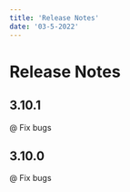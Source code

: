 ```yaml
---
title: 'Release Notes'
date: '03-5-2022'
---
```


# Release Notes

## 3.10.1

@ Fix bugs

## 3.10.0

@ Fix bugs
